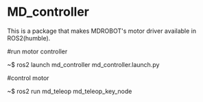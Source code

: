 # MD_controller
This is a package that makes MDROBOT's motor driver available in ROS2(humble).


#run motor controller

~$ ros2 launch md_controller md_controller.launch.py

#control motor

~$ ros2 run md_teleop md_teleop_key_node
